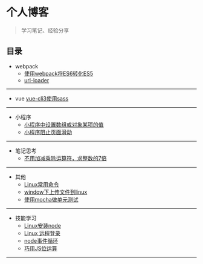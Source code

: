 # 个人博客
> 学习笔记、经验分享

## 目录
* webpack
    * [使用webpack将ES6转化ES5](https://github.com/smallmonsters/Blog/blob/master/201911/2.md)
    * [url-loader](https://github.com/smallmonsters/Blog/blob/master/201911/3.md)
---
* vue
    [vue-cli3使用sass](https://github.com/smallmonsters/Blog/blob/master/201911/3.md)
---
* 小程序
    * [小程序中设置数组或对象某项的值](https://github.com/smallmonsters/Blog/blob/master/201911/4.md)
    * [小程序阻止页面滑动](https://github.com/smallmonsters/Blog/blob/master/201911/5.md)
---
* 笔记思考
    * [不用加减乘除运算符，求整数的7倍](https://github.com/smallmonsters/Blog/blob/master/201911/8.md)
---
* 其他
    * [Linux常用命令](https://github.com/smallmonsters/Blog/blob/master/201911/6.md)
    * [window下上传文件到linux](https://github.com/smallmonsters/Blog/blob/master/201911/7.md)
    * [使用mocha做单元测试](https://github.com/smallmonsters/Blog/blob/master/201911/1.md)
---
* 技能学习
    * [Linux安装node](https://blog.csdn.net/putao2062/article/details/79647597)
    * [Linux 远程登录](https://www.runoob.com/linux/linux-remote-login.html)
    * [node事件循环](http://www.ruanyifeng.com/blog/2018/02/node-event-loop.html)
    * [巧用JS位运算](https://juejin.im/post/5a9ebc376fb9a028c6753d0e)
----
